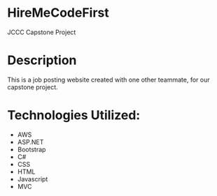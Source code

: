 # HireMeCodeFirst
JCCC Capstone Project

# Description
This is a job posting website created with one other teammate, for our capstone project.

# Technologies Utilized:
- AWS
- ASP.NET
- Bootstrap
- C#
- CSS
- HTML
- Javascript
- MVC
